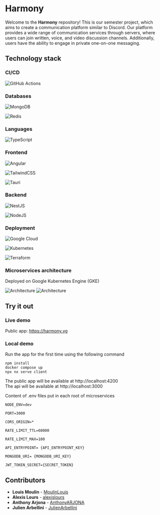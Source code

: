 # Harmony
Welcome to the **Harmony** repository! This is our semester project, which aims to create a communication platform similar to Discord. Our platform provides a wide range of communication services through servers, where users can join written, voice, and video discussion channels. Additionally, users have the ability to engage in private one-on-one messaging.

## Technology stack

### CI/CD

![GitHub Actions](https://img.shields.io/badge/github%20actions-%232671E5.svg?style=for-the-badge&logo=githubactions&logoColor=white)

  

### Databases

![MongoDB](https://img.shields.io/badge/MongoDB-%234ea94b.svg?style=for-the-badge&logo=mongodb&logoColor=white)

![Redis](https://img.shields.io/badge/redis-%23DD0031.svg?style=for-the-badge&logo=redis&logoColor=white)

  

### Languages

![TypeScript](https://img.shields.io/badge/typescript-%23007ACC.svg?style=for-the-badge&logo=typescript&logoColor=white)

  

### Frontend

![Angular](https://img.shields.io/badge/angular-%23DD0031.svg?style=for-the-badge&logo=angular&logoColor=white)

![TailwindCSS](https://img.shields.io/badge/tailwindcss-%2338B2AC.svg?style=for-the-badge&logo=tailwind-css&logoColor=white)

![Tauri](https://img.shields.io/badge/tauri-%2324C8DB.svg?style=for-the-badge&logo=tauri&logoColor=%23FFFFFF)

  

### Backend

![NestJS](https://img.shields.io/badge/nestjs-%23E0234E.svg?style=for-the-badge&logo=nestjs&logoColor=white)

![NodeJS](https://img.shields.io/badge/node.js-6DA55F?style=for-the-badge&logo=node.js&logoColor=white)

  

### Deployment

![Google Cloud](https://img.shields.io/badge/GoogleCloud-%234285F4.svg?style=for-the-badge&logo=google-cloud&logoColor=white)

![Kubernetes](https://img.shields.io/badge/kubernetes-%23326ce5.svg?style=for-the-badge&logo=kubernetes&logoColor=white)

![Terraform](https://img.shields.io/badge/terraform-%235835CC.svg?style=for-the-badge&logo=terraform&logoColor=white)

### Microservices architecture
Deployed on Google Kubernetes Engine (GKE)  



![Architecture](https://drive.google.com/uc?export=view&id=1kRrZ5eCNUO4cAqYulAkAyjHvxNxg2w-V)
![Architecture](https://drive.google.com/uc?export=view&id=1-uhaMWyyag9P15gDVvx97zKv5d19fvkP)



## Try it out

### Live demo

Public app: https://harmony.vg

### Local demo

Run the app for the first time using the following command

```
npm install
docker compose up
npx nx serve client
```

The public app will be available at http://localhost:4200  
The api will be available at http://localhost:3000  

Content of .env files put in each root of microservices

```
NODE_ENV=dev

PORT=3000

CORS_ORIGIN=*

RATE_LIMIT_TTL=60000

RATE_LIMIT_MAX=100

API_ENTRYPOINT= {API_ENTRYPOINT_KEY}

MONGODB_URI= {MONGODB_URI_KEY}

JWT_TOKEN_SECRET={SECRET_TOKEN}
```

## Contributors

* **Louis Moulin** - [MoulinLouis](https://github.com/MoulinLouis)
* **Alexis Lours** - [alexislours](https://github.com/alexislours)
* **Anthony Arjona** - [AnthonyARJONA](https://github.com/AnthonyARJONA)
* **Julien Arbellini** - [JulienArbellini](https://github.com/JulienArbellini)
